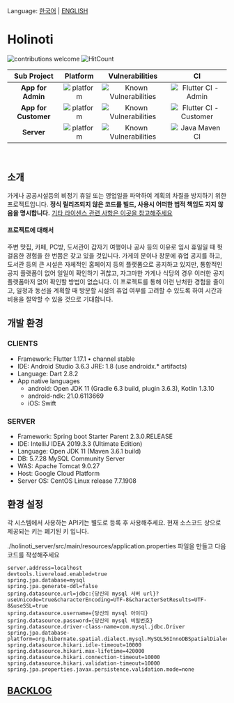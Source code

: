 Language: [한국어](README.md) | [ENGLISH](README-EN.md)

# Holinoti
![contributions welcome](https://img.shields.io/badge/contributions-welcome-brightgreen.svg?style=flat)
![HitCount](http://hits.dwyl.io/NeoMindStd/Holinoti.svg)

| Sub Project | Platform | Vulnerabilities | CI |
|:---:|:---:|:---:|:---:|
| **App for Admin** | ![platform](https://img.shields.io/badge/platform-flutter-blue) | ![Known Vulnerabilities](https://snyk.io/test/github/NeoMindStd/Holinoti/badge.svg?targetFile=holinoti_admin/android/app/build.gradle) | ![Flutter CI - Admin](https://github.com/NeoMindStd/HoliNoti/workflows/Flutter%20CI%20-%20Admin/badge.svg) |
| **App for Customer** | ![platform](https://img.shields.io/badge/platform-flutter-blue) | ![Known Vulnerabilities](https://snyk.io/test/github/NeoMindStd/Holinoti/badge.svg?targetFile=holinoti_customer/android/app/build.gradle) | ![Flutter CI - Customer](https://github.com/NeoMindStd/HoliNoti/workflows/Flutter%20CI%20-%20Customer/badge.svg) |
| **Server** | ![platform](https://img.shields.io/badge/platform-spring_boot-green) | ![Known Vulnerabilities](https://snyk.io/test/github/NeoMindStd/Holinoti/badge.svg?targetFile=holinoti_server/pom.xml) | ![Java Maven CI](https://github.com/NeoMindStd/HoliNoti/workflows/Java%20Maven%20CI/badge.svg) |

<br>

## 소개
가게나 공공시설등의 비정기 휴일 또는 영업일을 파악하여 계획의 차질을 방지하기 위한 프로젝트입니다.
**정식 릴리즈되지 않은 코드를 빌드, 사용시 어떠한 법적 책임도 지지 않음을 명시합니다.**
[기타 라이센스 관련 사항은 이곳을 참고해주세요](https://github.com/NeoMindStd/Holinoti/blob/master/LICENSE)
#### 프로젝트에 대해서
주변 맛집, 카페, PC방, 도서관이 갑자기 여행이나 공사 등의 이유로 임시 휴일일 때 헛걸음한 경험을 한 번쯤은 갖고 있을 것입니다. 가게의 문이나 창문에 휴업 공지를 하고, 도서관 등의 큰 시설은 자체적인 홈페이지 등의 플랫폼으로 공지하고 있지만, 통합적인 공지 플랫폼이 없어 일일이 확인하기 귀찮고, 자그마한 가게나 식당의 경우 이러한 공지 플랫폼마저 없어 확인할 방법이 없습니다. 이 프로젝트를 통해 이런 난처한 경험을 줄이고, 일정과 동선을 계획할 때 방문할 시설의 휴업 여부를 고려할 수 있도록 하여 시간과 비용을 절약할 수 있을 것으로 기대합니다.

## 개발 환경

### CLIENTS
- Framework: Flutter 1.17.1 • channel stable
- IDE: Android Studio 3.6.3 JRE: 1.8 (use androidx.* artifacts) 
- Language: Dart 2.8.2
- App native languages
  * android: Open JDK 11 (Gradle 6.3 build, plugin 3.6.3), Kotlin 1.3.10
  * android-ndk: 21.0.6113669
  * iOS: Swift

### SERVER 
- Framework: Spring boot Starter Parent 2.3.0.RELEASE
- IDE: IntelliJ IDEA 2019.3.3 (Ultimate Edition) 
- Language: Open JDK 11 (Maven 3.6.1 build)
- DB: 5.7.28 MySQL Community Server
- WAS: Apache Tomcat 9.0.27
- Host: Google Cloud Platform
- Server OS: CentOS Linux release 7.7.1908

## 환경 설정
각 시스템에서 사용하는 API키는 별도로 등록 후 사용해주세요. 현재 소스코드 상으로 제공되는 키는 폐기된 키 입니다.

 ./holinoti_server/src/main/resources/application.properties 파일을 만들고 다음 코드를 작성해주세요
```
server.address=localhost
devtools.livereload.enabled=true
spring.jpa.database=mysql
spring.jpa.generate-ddl=false
spring.datasource.url=jdbc:{당신의 mysql 서버 url}?useUnicode=true&characterEncoding=UTF-8&characterSetResults=UTF-8&useSSL=true
spring.datasource.username={당신의 mysql 아이디}
spring.datasource.password={당신의 mysql 비밀번호}
spring.datasource.driver-class-name=com.mysql.jdbc.Driver
spring.jpa.database-platform=org.hibernate.spatial.dialect.mysql.MySQL56InnoDBSpatialDialect
spring.datasource.hikari.idle-timeout=10000
spring.datasource.hikari.max-lifetime=420000
spring.datasource.hikari.connection-timeout=10000
spring.datasource.hikari.validation-timeout=10000
spring.jpa.properties.javax.persistence.validation.mode=none
```

## [BACKLOG](/BACKLOG.md)